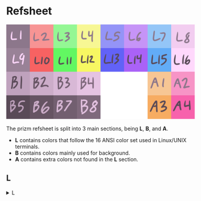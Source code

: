# Refsheet

![prizmrefsheet](https://github.com/Mizosu97/prizm/blob/main/prizm_refsheet.png)

The prizm refsheet is split into 3 main sections, being **L**, **B**, and **A**.

- **L** contains colors that follow the 16 ANSI color set used in Linux/UNIX terminals.
- **B** contains colors mainly used for background.
- **A** contains extra colors not found in the **L** section.

## L

<details>
<summary>L</summary>
<table>
	<tr>
		<th>Refsheet ID</th>
		<th>Name</th>
		<th>Hex</th>
		<th>RGB</th>
		<th>HSL</th>
	</tr>
	<tr>
		<td>L1</td>
		<td>Pastel Black</td>
		<td><code>#8c778b</code></td>
		<td><code>rgb(140, 119, 139)</code></td>
		<td><code>hsl(303, 15%, 55%)</code></td>
	</tr>
	<tr>
                <td>L2</td>
                <td>Pastel Red</td>
                <td><code>#f79494</code></td>
                <td><code>rgb(247, 148, 148)</code></td>    
		<td><code>hsl(0, 40%, 97%)</code></td>
        </tr>
	<tr>
                <td>L3</td>
                <td>Pastel Green</td>
                <td><code>#94f794</code></td>
                <td><code>rgb(148, 247, 148)</code></td>
                <td><code>hsl(120, 40%, 97%)</code></td>
        </tr>
	<tr>
                <td>L4</td>
                <td>Pastel Yellow</td>
                <td><code>#f7f794</code></td>
                <td><code>rgb(247, 247, 148)</code></td>
                <td><code>hsl(60, 40%, 97%)</code></td>
        </tr>
	<tr>
                <td>L5</td>
                <td>Pastel Blue</td>
                <td><code>#9494f7</code></td>
                <td><code>rgb(148, 148, 247)</code></td>
                <td><code>hsl(240, 40%, 97%)</code></td>
        </tr>
	<tr>
                <td>L6</td>
                <td>Pastel Purple</td>
                <td><code>#c694f7</code></td>
                <td><code>rgb(198, 148, 247)</code></td>
                <td><code>hsl(270, 40%, 97%)</code></td>
        </tr>
	<tr>
                <td>L7</td>
                <td>Pastel Teal</td>
                <td><code>#94c6f7</code></td>
                <td><code>rgb(148, 198, 247)</code></td>
                <td><code>hsl(209, 40%, 97%)</code></td>
        </tr>
	<tr>
                <td>L8</td>
                <td>Pastel Grey</td>
                <td><code>#f2cdf0</code></td>
                <td><code>rgb(242, 205, 240)</code></td>
                <td><code>hsl(304, 15%, 95%)</code></td>
        </tr>
	<tr>
                <td>L9</td>
                <td>Vibrant Black</td>
                <td><code>#998297</code></td>
                <td><code>rgb(153, 130, 151)</code></td>
                <td><code>hsl(306, 15%, 60%)</code></td>
        </tr>
	<tr>
                <td>L10</td>
                <td>Vibrant Red</td>
                <td><code>#f76262</code></td>
                <td><code>rgb(247, 98, 98)</code></td>
                <td><code>hsl(0, 60%, 97%)</code></td>
        </tr>
	<tr>
                <td>L11</td>
                <td>Vibrant Green</td>
                <td><code>#62f762</code></td>
                <td><code>rgb(98, 247, 98)</code></td>
                <td><code>hsl(120, 60%, 97%)</code></td>
        </tr>
	<tr>
                <td>L12</td>
                <td>Vibrant Yellow</td>
                <td><code>#f7f762</code></td>
                <td><code>rgb(247, 247, 98)</code></td>
                <td><code>hsl(60, 60%, 97%)</code></td>
        </tr>
	<tr>
                <td>L13</td>
                <td>Vibrant Blue</td>
                <td><code>#6262f7</code></td>
                <td><code>rgb(98, 98, 247)</code></td>
                <td><code>hsl(240, 60%, 97%)</code></td>
        </tr>
	<tr>
                <td>L14</td>
                <td>Vibrant Purple</td>
                <td><code>#aa62f7</code></td>
                <td><code>rgb(170, 98, 247)</code></td>
                <td><code>hsl(268, 60%, 97%)</code></td>
        </tr>
	<tr>
                <td>L15</td>
                <td>Vibrant Teal</td>
                <td><code>#62acf7</code></td>
                <td><code>rgb(98, 172, 247)</code></td>
                <td><code>hsl(210, 60%, 97%)</code></td>
        </tr>
	<tr>
                <td>L16</td>
                <td>Vibrant Grey</td>
                <td><code>#ffd8fc</code></td>
                <td><code>rgb(255, 216, 252)</code></td>
                <td><code>hsl(305, 15%, 100%)</code></td>
        </tr>
</table>
</details>
